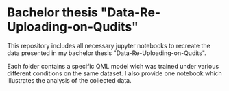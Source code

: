 # Bachelor thesis "Data-Re-Uploading-on-Qudits"
This repository includes all necessary jupyter notebooks to recreate the data presented in my bachelor thesis "Data-Re-Uploading-on-Qudits". 

Each folder contains a specific QML model wich was trained under various different conditions on the same dataset.
I also provide one notebook which illustrates the analysis of the collected data.
